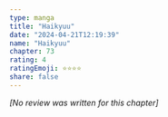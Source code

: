 ```yaml
---
type: manga
title: "Haikyuu"
date: "2024-04-21T12:19:39"
name: "Haikyuu"
chapter: 73
rating: 4
ratingEmoji: ⭐️⭐️⭐️⭐️
share: false
---
```


_[No review was written for this chapter]_
